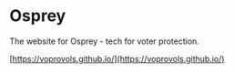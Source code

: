 # Osprey

The website for Osprey - tech for voter protection.

[https://voprovols.github.io/](https://voprovols.github.io/)